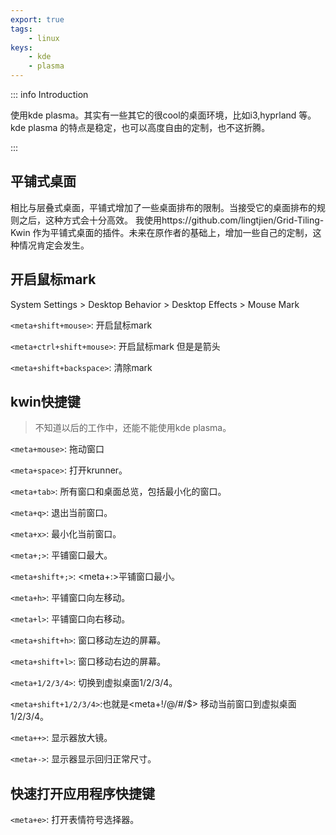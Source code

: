 ```yaml
---
export: true
tags:
    - linux
keys:
    - kde
    - plasma
---
```


::: info Introduction

使用kde plasma。其实有一些其它的很cool的桌面环境，比如i3,hyprland 等。kde plasma 的特点是稳定，也可以高度自由的定制，也不这折腾。

:::

## 平铺式桌面

相比与层叠式桌面，平铺式增加了一些桌面排布的限制。当接受它的桌面排布的规则之后，这种方式会十分高效。
我使用https://github.com/lingtjien/Grid-Tiling-Kwin 作为平铺式桌面的插件。未来在原作者的基础上，增加一些自己的定制，这种情况肯定会发生。



## 开启鼠标mark

System Settings > Desktop Behavior > Desktop Effects > Mouse Mark

`<meta+shift+mouse>`: 开启鼠标mark

`<meta+ctrl+shift+mouse>`: 开启鼠标mark 但是是箭头

`<meta+shift+backspace>`: 清除mark


## kwin快捷键

> 不知道以后的工作中，还能不能使用kde plasma。

`<meta+mouse>`: 拖动窗口

`<meta+space>`: 打开krunner。

`<meta+tab>`: 所有窗口和桌面总览，包括最小化的窗口。

`<meta+q>`: 退出当前窗口。

`<meta+x>`: 最小化当前窗口。

`<meta+;>`: 平铺窗口最大。

`<meta+shift+;>`: <meta+\:>平铺窗口最小。

`<meta+h>`: 平铺窗口向左移动。

`<meta+l>`: 平铺窗口向右移动。

`<meta+shift+h>`: 窗口移动左边的屏幕。

`<meta+shift+l>`: 窗口移动右边的屏幕。

`<meta+1/2/3/4>`: 切换到虚拟桌面1/2/3/4。

`<meta+shift+1/2/3/4>`:也就是<meta+!/@/#/$> 移动当前窗口到虚拟桌面1/2/3/4。

`<meta++>`: 显示器放大镜。

`<meta+->`: 显示器显示回归正常尺寸。

## 快速打开应用程序快捷键


`<meta+e>`: 打开表情符号选择器。
